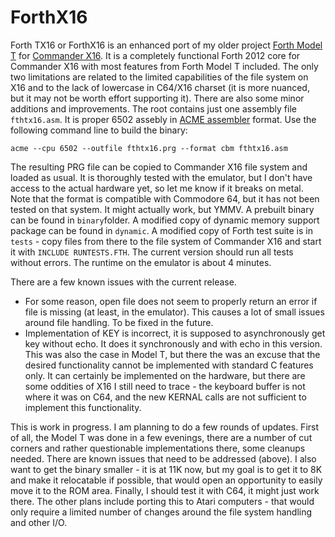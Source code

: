 # ForthX16
Forth TX16 or ForthX16 is an enhanced port of my older project [Forth Model T](https://github.com/VasylTsv/ForthModelT) for [Commander X16](https://www.commanderx16.com/). It is a completely functional Forth 2012 core for Commander X16 with most features from Forth Model T included. The only two limitations are related to the limited capabilities of the file system on X16 and to the lack of lowercase in C64/X16 charset (it is more nuanced, but it may not be worth effort supporting it). There are also some minor additions and improvements.
The root contains just one assembly file `fthtx16.asm`. It is proper 6502 assebly in [ACME assembler](https://sourceforge.net/projects/acme-crossass/files/win32/) format. Use the following command line to build the binary:
```
acme --cpu 6502 --outfile fthtx16.prg --format cbm fthtx16.asm
```
The resulting PRG file can be copied to Commander X16 file system and loaded as usual. It is thoroughly tested with the emulator, but I don't have access to the actual hardware yet, so let me know if it breaks on metal.
Note that the format is compatible with Commodore 64, but it has not been tested on that system. It might actually work, but YMMV.
A prebuilt binary can be found in `binary`folder.
A modified copy of dynamic memory support package can be found in `dynamic`.
A modified copy of Forth test suite is in `tests` - copy files from there to the file system of Commander X16 and start it with `INCLUDE RUNTESTS.FTH`. The current version should run all tests without errors. The runtime on the emulator is about 4 minutes.

There are a few known issues with the current release.
* For some reason, open file does not seem to properly return an error if file is missing (at least, in the emulator). This causes a lot of small issues around file handling. To be fixed in the future.
* Implementation of KEY is incorrect, it is supposed to asynchronously get key without echo. It does it synchronously and with echo in this version. This was also the case in Model T, but there the was an excuse that the desired functionality cannot be implemented with standard C features only. It can certainly be implemented on the hardware, but there are some oddities of X16 I still need to trace - the keyboard buffer is not where it was on C64, and the new KERNAL calls are not sufficient to implement this functionality.

This is work in progress. I am planning to do a few rounds of updates. First of all, the Model T was done in a few evenings, there are a number of cut corners and rather questionable implementations there, some cleanups needed. There are known issues that need to be addressed (above). I also want to get the binary smaller - it is at 11K now, but my goal is to get it to 8K and make it relocatable if possible, that would open an opportunity to easily move it to the ROM area. Finally, I should test it with C64, it might just work there.
The other plans include porting this to Atari computers - that would only require a limited number of changes around the file system handling and other I/O.
